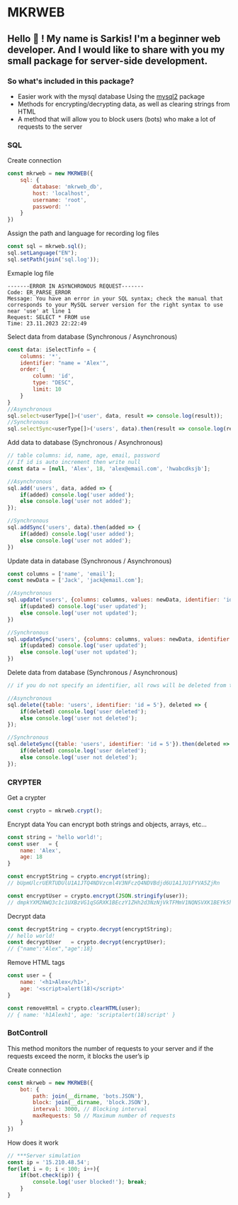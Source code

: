 # MKRWEB

## Hello 👋 ! My name is Sarkis! I'm a beginner web developer. And I would like to share with you my small package for server-side development.

### So what's included in this package?
- Easier work with the mysql database Using the [mysql2](https://www.npmjs.com/package/mysql2) package
- Methods for encrypting/decrypting data, as well as clearing strings from HTML
- A method that will allow you to block users (bots) who make a lot of requests to the server

### SQL

Create connection
```js
const mkrweb = new MKRWEB({
    sql: {
        database: 'mkrweb_db', 
        host: 'localhost', 
        username: 'root', 
        password: ''
    }
})
```

Assign the path and language for recording log files
```js
const sql = mkrweb.sql();
sql.setLanguage("EN");
sql.setPath(join('sql.log'));
```
Exmaple log file
```log
-------ERROR IN ASYNCHRONOUS REQUEST-------
Code: ER_PARSE_ERROR
Message: You have an error in your SQL syntax; check the manual that corresponds to your MySQL server version for the right syntax to use near 'use' at line 1
Request: SELECT * FROM use
Time: 23.11.2023 22:22:49
```


Select data from database (Synchronous / Asynchronous)

```js
const data: iSelectTinfo = {
    columns: '*',
    identifier: "name = 'Alex'",
    order: {
        column: 'id',
        type: "DESC",
        limit: 10
    }
}
//Asynchronous
sql.select<userType[]>('user', data, result => console.log(result));
//Synchronous
sql.selectSync<userType[]>('users', data).then(result => console.log(result));
```
Add data to database (Synchronous / Asynchronous)

```js
// table columns: id, name, age, email, password
// If id is auto increment then write null
const data = [null, 'Alex', 18, 'alex@email.com', 'hwabcdksjb'];

//Asynchronous
sql.add('users', data, added => {
    if(added) console.log('user added');
    else console.log('user not added');
});

//Synchronous
sql.addSync('users', data).then(added => {
    if(added) console.log('user added');
    else console.log('user not added');
})
```

Update data in database (Synchronous / Asynchronous)

```js
const columns = ['name', 'email'];
const newData = ['Jack', 'jack@email.com'];

//Asynchronous
sql.update('users', {columns: columns, values: newData, identifier: 'id = 5'}, updated => {
    if(updated) console.log('user updated');
    else console.log('user not updated');
})

//Synchronous
sql.updateSync('users', {columns: columns, values: newData, identifier: 'id = 5'}).then( updated => {
    if(updated) console.log('user updated');
    else console.log('user not updated');
})
```

Delete data from database (Synchronous / Asynchronous)

```js
// if you do not specify an identifier, all rows will be deleted from the database

//Asynchronous
sql.delete({table: 'users', identifier: 'id = 5'}, deleted => {
    if(deleted) console.log('user deleted');
    else console.log('user not deleted');
});

//Synchronous
sql.deleteSync({table: 'users', identifier: 'id = 5'}).then(deleted => {
    if(deleted) console.log('user deleted');
    else console.log('user not deleted');
});
```

### CRYPTER
Get a crypter
```js
const crypto = mkrweb.crypt();
```

Encrypt data
You can encrypt both strings and objects, arrays, etc...
```js
const string = 'hello world!';
const user   = {
    name: 'Alex',
    age: 18
}

const encryptString = crypto.encrypt(string); 
// bUpmUlcrUERTUDUlU1A1JTQ4NDVzcml4V3NFczQ4NDVBdjd6U1A1JU1FYVA5ZjRn

const encryptUser = crypto.encrypt(JSON.stringify(user)); 
// dmpkYXM2NWQ3c1c1UXBzVG1qSGRXK1BEczY1ZHh2d3NzNjVkTFMmV1NQNSVXK1BEYk5hc3M2NWQwNmdhczY1ZFFwc1RXYkhzVytQRHM2NWR4dndza29zcHNkZGt2c3B4
```

Decrypt data
```js
const decryptString = crypto.decrypt(encryptString);
// hello world!
const decryptUser   = crypto.decrypt(encryptUser);
// {"name":"Alex","age":18}
```

Remove HTML tags
```js
const user = {
    name: '<h1>Alex</h1>',
    age: '<script>alert(18)</script>'
}

const removeHtml = crypto.clearHTML(user);
// { name: 'h1Alexh1', age: 'scriptalert(18)script' }
```

### BotControll

This method monitors the number of requests to your server and if the requests exceed the norm, it blocks the user’s ip

Create connection

```js
const mkrweb = new MKRWEB({
    bot: {
        path: join(__dirname, 'bots.JSON'),
        block: join(__dirname, 'block.JSON'),
        interval: 3000, // Blocking interval
        maxRequests: 50 // Maximum number of requests
    }
})
```

How does it work
```js
// ***Server simulation
const ip = '15.210.48.54';
for(let i = 0; i < 100; i++){
    if(bot.check(ip)) {
        console.log('user blocked!'); break;
    }
}
```